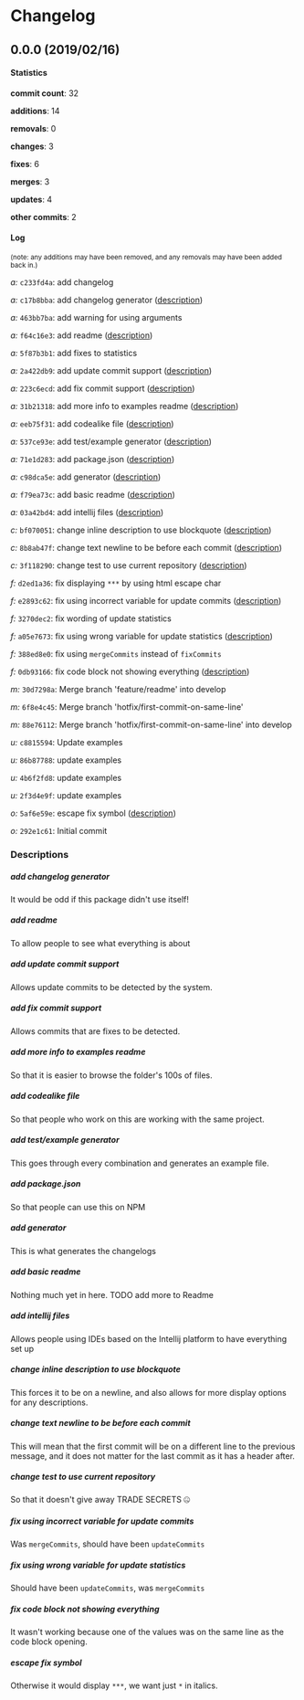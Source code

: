 # Changelog
## 0.0.0 (2019/02/16)
#### Statistics
**commit count**: 32

**additions**: 14

**removals**: 0

**changes**: 3

**fixes**: 6

**merges**: 3

**updates**: 4

**other commits**: 2

#### Log
<small>(note: any additions may have been removed, and any removals may have been added back in.)</small>

*a:* `c233fd4a`: add changelog

*a:* `c17b8bba`: add changelog generator ([description](#add-changelog-generator-21))

*a:* `463bb7ba`: add warning for using arguments

*a:* `f64c16e3`: add readme ([description](#add-readme-21))

*a:* `5f87b3b1`: add fixes to statistics

*a:* `2a422db9`: add update commit support ([description](#add-update-commit-support-21))

*a:* `223c6ecd`: add fix commit support ([description](#add-fix-commit-support-21))

*a:* `31b21318`: add more info to examples readme ([description](#add-more-info-to-examples-readme-21))

*a:* `eeb75f31`: add codealike file ([description](#add-codealike-file-21))

*a:* `537ce93e`: add test/example generator ([description](#add-testexample-generator-21))

*a:* `71e1d283`: add package.json ([description](#add-packagejson-21))

*a:* `c98dca5e`: add generator ([description](#add-generator-21))

*a:* `f79ea73c`: add basic readme ([description](#add-basic-readme-21))

*a:* `03a42bd4`: add intellij files ([description](#add-intellij-files-21))

*c:* `bf070051`: change inline description to use blockquote ([description](#change-inline-description-to-use-blockquote-21))

*c:* `8b8ab47f`: change text newline to be before each commit ([description](#change-text-newline-to-be-before-each-commit-21))

*c:* `3f118290`: change test to use current repository ([description](#change-test-to-use-current-repository-21))

*f:* `d2ed1a36`: fix displaying `***` by using html escape char

*f:* `e2893c62`: fix using incorrect variable for update commits ([description](#fix-using-incorrect-variable-for-update-commits-21))

*f:* `3270dec2`: fix wording of update statistics

*f:* `a05e7673`: fix using wrong variable for update statistics ([description](#fix-using-wrong-variable-for-update-statistics-21))

*f:* `388ed8e0`: fix using `mergeCommits` instead of `fixCommits`

*f:* `0db93166`: fix code block not showing everything ([description](#fix-code-block-not-showing-everything-21))

*m:* `30d7298a`: Merge branch 'feature/readme' into develop

*m:* `6f8e4c45`: Merge branch 'hotfix/first-commit-on-same-line'

*m:* `88e76112`: Merge branch 'hotfix/first-commit-on-same-line' into develop

*u:* `c8815594`: Update examples

*u:* `86b87788`: update examples

*u:* `4b6f2fd8`: update examples

*u:* `2f3d4e9f`: update examples

*o:* `5af6e59e`: escape fix symbol ([description](#escape-fix-symbol-21))

*o:* `292e1c61`: Initial commit
### Descriptions
##### add changelog generator
It would be odd if this package didn't use itself!                    
##### add readme
To allow people to see what everything is about
##### add update commit support
Allows update commits to be detected by the system.
##### add fix commit support
Allows commits that are fixes to be detected.
##### add more info to examples readme
So that it is easier to browse the folder's 100s of files.
##### add codealike file
So that people who work on this are working with the same project.
##### add test/example generator
This goes through every combination and generates an example file.
##### add package.json
So that people can use this on NPM
##### add generator
This is what generates the changelogs
##### add basic readme
Nothing much yet in here. TODO add more to Readme
##### add intellij files
Allows people using IDEs based on the Intellij platform to have everything set up
##### change inline description to use blockquote
This forces it to be on a newline, and also allows for more display options for any descriptions.
##### change text newline to be before each commit
This will mean that the first commit will be on a different line to the previous message, and it does not matter for the last commit as it has a header after.
##### change test to use current repository
So that it doesn't give away TRADE SECRETS 🤐
##### fix using incorrect variable for update commits
Was `mergeCommits`, should have been `updateCommits`
##### fix using wrong variable for update statistics
Should have been `updateCommits`, was `mergeCommits`
##### fix code block not showing everything
It wasn't working because one of the values was on the same line as the code block opening.
##### escape fix symbol
Otherwise it would display `***`, we want just `*` in italics.
